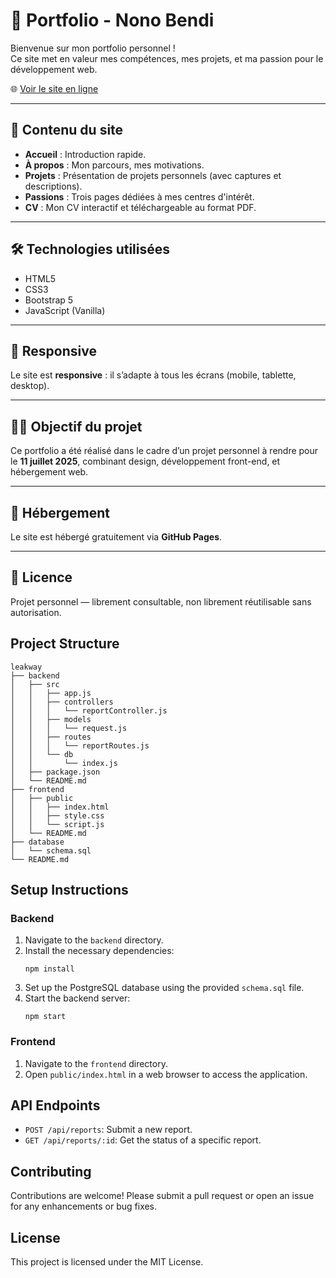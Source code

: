 # 🎨 Portfolio - Nono Bendi

Bienvenue sur mon portfolio personnel !  
Ce site met en valeur mes compétences, mes projets, et ma passion pour le développement web.

🌐 [Voir le site en ligne](https://nono-bendi.github.io/portefolio/index.html)

---

## 📁 Contenu du site

- **Accueil** : Introduction rapide.
- **À propos** : Mon parcours, mes motivations.
- **Projets** : Présentation de projets personnels (avec captures et descriptions).
- **Passions** : Trois pages dédiées à mes centres d'intérêt.
- **CV** : Mon CV interactif et téléchargeable au format PDF.

---

## 🛠️ Technologies utilisées

- HTML5  
- CSS3  
- Bootstrap 5  
- JavaScript (Vanilla)

---

## 📱 Responsive

Le site est **responsive** : il s’adapte à tous les écrans (mobile, tablette, desktop).

---

## 🧑‍🎓 Objectif du projet

Ce portfolio a été réalisé dans le cadre d’un projet personnel à rendre pour le **11 juillet 2025**, combinant design, développement front-end, et hébergement web.

---

## 🚀 Hébergement

Le site est hébergé gratuitement via **GitHub Pages**.

---

## 🧾 Licence

Projet personnel — librement consultable, non librement réutilisable sans autorisation.



## Project Structure

```
leakway
├── backend
│   ├── src
│   │   ├── app.js
│   │   ├── controllers
│   │   │   └── reportController.js
│   │   ├── models
│   │   │   └── request.js
│   │   ├── routes
│   │   │   └── reportRoutes.js
│   │   └── db
│   │       └── index.js
│   ├── package.json
│   └── README.md
├── frontend
│   ├── public
│   │   ├── index.html
│   │   ├── style.css
│   │   └── script.js
│   └── README.md
├── database
│   └── schema.sql
└── README.md
```

## Setup Instructions

### Backend

1. Navigate to the `backend` directory.
2. Install the necessary dependencies:
   ```
   npm install
   ```
3. Set up the PostgreSQL database using the provided `schema.sql` file.
4. Start the backend server:
   ```
   npm start
   ```

### Frontend

1. Navigate to the `frontend` directory.
2. Open `public/index.html` in a web browser to access the application.

## API Endpoints

- `POST /api/reports`: Submit a new report.
- `GET /api/reports/:id`: Get the status of a specific report.

## Contributing

Contributions are welcome! Please submit a pull request or open an issue for any enhancements or bug fixes.

## License

This project is licensed under the MIT License.
